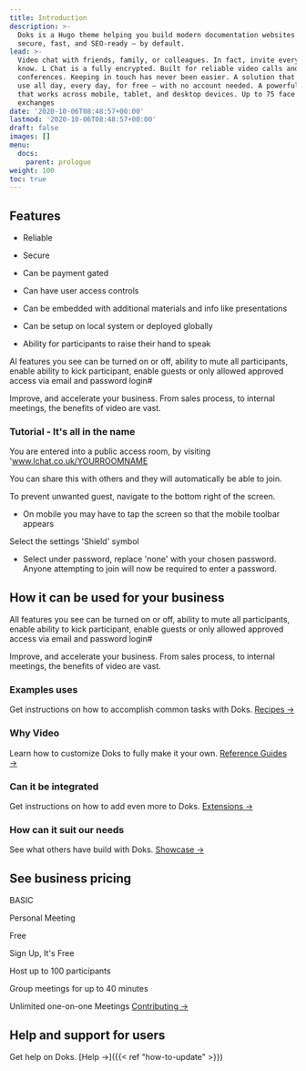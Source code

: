 ```yaml
---
title: Introduction
description: >-
  Doks is a Hugo theme helping you build modern documentation websites that are
  secure, fast, and SEO-ready — by default.
lead: >-
  Video chat with friends, family, or colleagues. In fact, invite everyone you
  know. L Chat is a fully encrypted. Built for reliable video calls and
  conferences. Keeping in touch has never been easier. A solution that you can
  use all day, every day, for free — with no account needed. A powerful solution
  that works across mobile, tablet, and desktop devices. Up to 75 face to face
  exchanges
date: '2020-10-06T08:48:57+00:00'
lastmod: '2020-10-06T08:48:57+00:00'
draft: false
images: []
menu:
  docs:
    parent: prologue
weight: 100
toc: true
---
```

## Features

*   Reliable

*   Secure

*   Can be payment gated

*   Can have user access controls

*   Can be embedded with additional materials and info like presentations

*   Can be setup on local system or deployed globally

*   Ability for participants to raise their hand to speak

Al features you see can be turned on or off, ability to mute all participants, enable ability to kick participant, enable guests or only allowed approved access via email and password login#

Improve, and accelerate your business. From sales process, to internal meetings, the benefits of video are vast.

### Tutorial - It's all in the name

You are entered into a public access room, by visiting 'www.lchat.co.uk/YOURROOMNAME

You can share this with others and they will automatically be able to join.

To prevent unwanted guest, navigate to the bottom right of the screen.

*   On mobile you may have to tap the screen so that the mobile toolbar appears

Select the settings 'Shield' symbol

*   Select under password, replace 'none' with your chosen password. Anyone attempting to join will now be required to enter a password.

## How it can be used for your business

All features you see can be turned on or off, ability to mute all participants, enable ability to kick participant, enable guests or only allowed approved access via email and password login#

Improve, and accelerate your business. From sales process, to internal meetings, the benefits of video are vast.

### Examples uses

Get instructions on how to accomplish common tasks with Doks. [Recipes →](https://getdoks.org/docs/recipes/project-configuration/)

### Why Video

Learn how to customize Doks to fully make it your own. [Reference Guides →](https://getdoks.org/docs/reference-guides/security/)

### Can it be integrated

Get instructions on how to add even more to Doks. [Extensions →](https://getdoks.org/docs/extensions/add-google-fonts/)

### How can it suit our needs

See what others have build with Doks. [Showcase →](https://getdoks.org/showcase/neutrino-oscillations/)

## See business pricing

BASIC

Personal Meeting

Free

Sign Up, It's Free

Host up to 100 participants

Group meetings for up to 40 minutes

Unlimited one-on-one Meetings [Contributing →](https://getdoks.org/docs/contributing/how-to-contribute/)

## Help and support for users

Get help on Doks. \[Help →]\({{< ref "how-to-update" >}})
